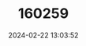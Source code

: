 ---
title: "160259"
category: "Syrmoptera bonifacei"
draft: false
date: 2024-02-22 13:03:52
languages:
  English: ["Boniface's False Head"]
---